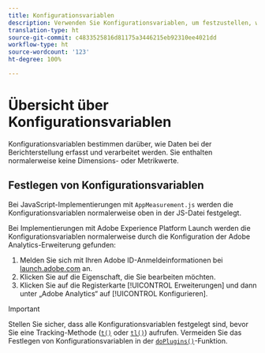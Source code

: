 ```yaml
---
title: Konfigurationsvariablen
description: Verwenden Sie Konfigurationsvariablen, um festzustellen, wie Daten erfasst werden.
translation-type: ht
source-git-commit: c4833525816d81175a3446215eb92310ee4021dd
workflow-type: ht
source-wordcount: '123'
ht-degree: 100%

---
```



# Übersicht über Konfigurationsvariablen

Konfigurationsvariablen bestimmen darüber, wie Daten bei der Berichterstellung erfasst und verarbeitet werden. Sie enthalten normalerweise keine Dimensions- oder Metrikwerte.

## Festlegen von Konfigurationsvariablen

Bei JavaScript-Implementierungen mit `AppMeasurement.js` werden die Konfigurationsvariablen normalerweise oben in der JS-Datei festgelegt.

Bei Implementierungen mit Adobe Experience Platform Launch werden die Konfigurationsvariablen normalerweise durch die Konfiguration der Adobe Analytics-Erweiterung gefunden:

1. Melden Sie sich mit Ihren Adobe ID-Anmeldeinformationen bei [launch.adobe.com](https://launch.adobe.com) an.
2. Klicken Sie auf die Eigenschaft, die Sie bearbeiten möchten.
3. Klicken Sie auf die Registerkarte [!UICONTROL Erweiterungen] und dann unter „Adobe Analytics“ auf [!UICONTROL Konfigurieren].

>[!IMPORTANT]
>
>Stellen Sie sicher, dass alle Konfigurationsvariablen festgelegt sind, bevor Sie eine Tracking-Methode ([`t()`](../functions/t-method.md) oder [`tl()`](../functions/tl-method.md)) aufrufen. Vermeiden Sie das Festlegen von Konfigurationsvariablen in der [`doPlugins()`](../functions/doplugins.md)-Funktion.
